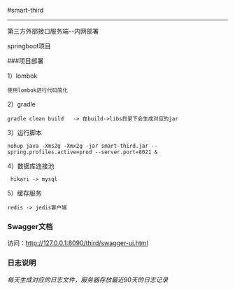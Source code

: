 #smart-third

-------------------------------------------------
第三方外部接口服务端--内网部署

springboot项目


###项目部署

1）lombok
```
使用lombok进行代码简化
```

2）gradle
```
gradle clean build   -> 在build->libs目录下会生成对应的jar

```

3）运行脚本
```
nohup java -Xms2g -Xmx2g -jar smart-third.jar --spring.profiles.active=prod --server.port=8021 & 

```

4）数据库连接池
```
 hikari -> mysql
```

5）缓存服务
```
redis -> jedis客户端
```

### Swagger文档

访问：http://127.0.0.1:8090/third/swagger-ui.html


### 日志说明

_每天生成对应的日志文件，服务器存放最近90天的日志记录_